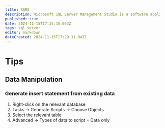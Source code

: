 ```yaml
---
title: SSMS
description: Microsoft SQL Server Management Studio is a software application developed by Microsoft that is used for configuring, managing, and administering all components within Microsoft SQL Server.
published: true
date: 2024-11-15T17:35:35.053Z
tags: sql server
editor: markdown
dateCreated: 2024-11-15T17:29:11.943Z
---
```


# Tips
## Data Manipulation
### Generate insert statement from existing data
1. Right-click on the relevant database
1. Tasks → Generate Scripts → Choose Objects
1. Select the relevant table
1. Advanced → Types of data to script = Data only